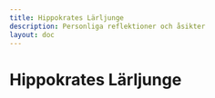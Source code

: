 ```yaml
---
title: Hippokrates Lärljunge
description: Personliga reflektioner och åsikter
layout: doc
---
```


# Hippokrates Lärljunge